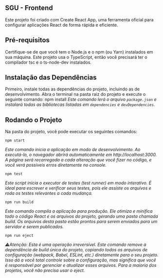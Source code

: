 ## SGU - Frontend

Este projeto foi criado com Create React App, uma ferramenta oficial para configurar aplicações React de forma rápida e eficiente.

## Pré-requisitos
Certifique-se de que você tem o Node.js e o npm (ou Yarn) instalados em sua máquina. Este projeto usa o TypeScript, então você precisará ter o compilador tsc e o ts-node-dev instalados.


## Instalação das Dependências
Primeiro, instale todas as dependências do projeto, incluindo as de desenvolvimento. Abra o terminal na pasta raiz do projeto e execute o seguinte comando:
    npm install
*Este comando lerá o arquivo `package.json` e instalará todas as bibliotecas listadas em `dependencies` e `devDependencies`.*

## Rodando o Projeto

Na pasta do projeto, você pode executar os seguintes comandos:

    npm start

*Este comando inicia a aplicação em modo de desenvolvimento. Ao executá-lo, o navegador abrirá automaticamente em http://localhost:3000. A página será recarregada a cada alteração que você fizer no código, e você verá possíveis erros diretamente no console.*

    npm test

*Este script inicia o executor de testes (test runner) em modo interativo. É ideal para escrever e verificar seus testes, pois ele assiste os arquivos e roda os testes relevantes a cada mudança.*

    npm run build

*Este comando compila a aplicação para produção. Ele otimiza e minifica todo o código React e os arquivos do projeto, gerando uma pasta chamada build. Os arquivos desta pasta estão prontos para serem enviados para um servidor e serem publicados.*

    npm run eject

*⚠️Atenção: Esta é uma operação irreversível.*
*Este comando remove a dependência de build única do projeto, copiando todos os arquivos de configuração (webpack, Babel, ESLint, etc.) diretamente para o seu projeto. Isso dá a você total controle sobre a configuração, mas significa que você é responsável por gerenciar e atualizar esses arquivos. Para a maioria dos projetos, você não precisa usar o eject.*